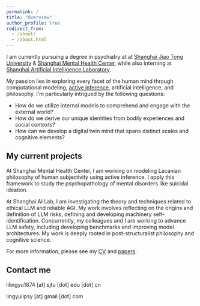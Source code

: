 ```yaml
---
permalink: /
title: "Overview"
author_profile: true
redirect_from: 
  - /about/
  - /about.html
---
```


I am currently pursuing a degree in psychiatry at at [Shanghai Jiao Tong University][sjtu] & [Shanghai Mental Health Center][smhc], while also interning at [Shanghai Artificial Intelligence Laboratory][shailab].

My passion lies in exploring every facet of the human mind through computational modeling, [active inference][fep], artificial intelligence, and philosophy. I'm particularly intrigued by the following questions:

* How do we utilize internal models to comprehend and engage with the external world?
* How do we derive our unique identities from bodily experiences and social contexts?
* How can we develop a digital twin mind that spans distinct scales and cognitive elements?


## My current projects

At Shanghai Mental Health Center, I am working on modeling Lacanian philosophy of human subjectivity using active inference. I apply this framework to study the psychopathology of mental disorders like suicidal ideation.

At Shanghai AI Lab, I am investigating the theory and techniques related to ethical LLM and reliable AGI. My work involves reflecting on the origins and definition of LLM risks, defining and developing machinery self-identification. Concurrently, my colleagues and I are working to advance LLM safety, including developing benchmarks and improving model architectures. My work is deeply rooted in post-structuralist philosophy and cognitive science.



For more information, please see my [CV](http://www.lingyuli.site/cv/) and [papers](http://www.lingyuli.site/papers/).

## Contact me 

lilingyu1874 [at] sjtu [dot] edu [dot] cn

lingyulipsy [at] gmail [dot] com

[sjtu]: https://en.sjtu.edu.cn/
[smhc]: https://www.smhc.org.cn/English/
[shailab]: https://www.shlab.org.cn/
[fep]: https://en.wikipedia.org/wiki/Free_energy_principle